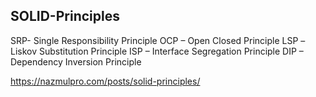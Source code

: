 ## SOLID-Principles  

SRP- Single Responsibility Principle
OCP – Open Closed Principle
LSP – Liskov Substitution Principle
ISP – Interface Segregation Principle
DIP – Dependency Inversion Principle

https://nazmulpro.com/posts/solid-principles/
